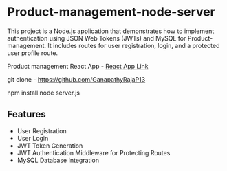 # Product-management-node-server

This project is a Node.js application that demonstrates how to implement authentication using JSON Web Tokens (JWTs) and MySQL for Product-management. It includes routes for user registration, login, and a protected user profile route.

Product management React App - [React App Link](https://github.com/GanapathyRajaP13/product-management)

git clone - https://github.com/GanapathyRajaP13

npm install
node server.js

 
## Features

- User Registration
- User Login
- JWT Token Generation
- JWT Authentication Middleware for Protecting Routes
- MySQL Database Integration